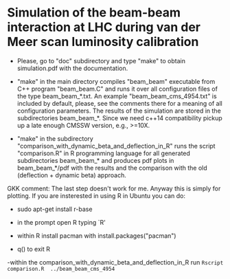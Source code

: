 # Simulation of the beam-beam interaction at LHC during van der Meer scan luminosity calibration

- Please, go to "doc" subdirectory and type "make" to obtain simulation.pdf with the documentation.

- "make" in the main directory compiles "beam_beam" executable from C++ program "beam_beam.C" and runs it over all configuration files of the type beam_beam_\*.txt. An example "beam_beam_cms_4954.txt" is included by default, please, see the comments there for a meaning of all configuration parameters. The results of the simulation are stored in the subdirectories beam_beam_\*. Since we need c++14 compatibility pickup up a late enough CMSSW version, e.g., >=10X.

- "make" in the subdirectory "comparison_with_dynamic_beta_and_deflection_in_R" runs the script "comparison.R" in R programming language for all generated subdirectories beam_beam_\* and produces pdf plots in beam_beam_\*/pdf with the results and the comparison with the old (deflection + dynamic beta) approach. 

GKK comment: The last step doesn't work for me. Anyway this is simply for plotting. If you are insterested in using R in Ubuntu you can do:

- sudo apt-get install r-base

- in the prompt open R typing `R'

- within R install pacman with install.packages("pacman")

- q() to exit R

-within the comparison_with_dynamic_beta_and_deflection_in_R run `Rscript comparison.R  ../beam_beam_cms_4954`

